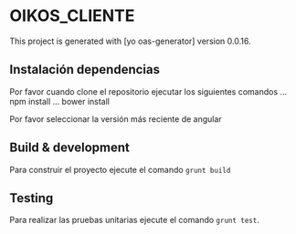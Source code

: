 # OIKOS_CLIENTE

This project is generated with [yo oas-generator]
version 0.0.16.

## Instalación dependencias

Por favor cuando clone el repositorio ejecutar los siguientes comandos
... npm install
... bower install

Por favor seleccionar la versión más reciente de angular

## Build & development
Para construir el proyecto ejecute el comando `grunt build`

## Testing

Para realizar las pruebas unitarias ejecute el comando `grunt test`.

